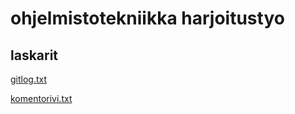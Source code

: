 # ohjelmistotekniikka harjoitustyo
## laskarit
[gitlog.txt](https://github.com/Jlukka/ot-2022-syksy-harjoitustyo/blob/master/laskarit/viikko1/gitlog.txt)

[komentorivi.txt](https://github.com/Jlukka/ot-2022-syksy-harjoitustyo/blob/master/laskarit/viikko1/komentorivi.txt)
